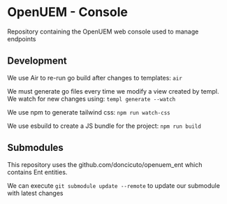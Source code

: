 # OpenUEM - Console

Repository containing the OpenUEM web console used to manage endpoints

## Development

We use Air to re-run go build after changes to templates: `air`

We must generate go files every time we modify a view created by templ. We watch for new changes using: `templ generate --watch`

We use npm to generate tailwind css: `npm run watch-css`

We use esbuild to create a JS bundle for the project: `npm run build`

## Submodules

This repository uses the github.com/doncicuto/openuem_ent which contains Ent entities.

We can execute `git submodule update --remote` to update our submodule with latest changes
